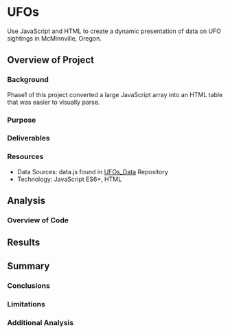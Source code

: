 # UFOs
 Use JavaScript and HTML to create a dynamic presentation of data on UFO sightings in McMinnville, Oregon.

## Overview of Project

### Background
Phase1 of this project converted a large JavaScript array into an HTML table that was easier to visually parse. 

### Purpose
### Deliverables
### Resources
 - Data Sources: data.js found in [UFOs_Data](https://github.com/aberloro/UFOs_Data.git) Repository
 - Technology: JavaScript ES6+, HTML

 ## Analysis
 ### Overview of Code


 ## Results
 
 ## Summary
 ### Conclusions
 ### Limitations
 ### Additional Analysis
